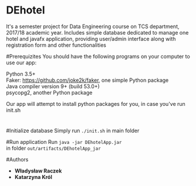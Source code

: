 # DEhotel
It's a semester project for Data Engineering course on TCS department, 2017/18 academic year. Includes 
simple database dedicated to manage one hotel and javafx application, providing user/admin interface along with registration form and other functionalities

#Prerequizites
You should have the following programs on your computer to use our app:

Python 3.5+  
Faker: https://github.com/joke2k/faker, one simple Python package  
Java compiler version 9+ (build 53.0+)  
psycopg2, another Python package  

Our app will attempt to install python packages for you, in case you've run init.sh

#

#Initialize database
Simply run ```./init.sh``` in main folder

#Run application
Run
```java -jar DEhotelApp.jar```  
in folder ```out/artifacts/DEhotelApp_jar```  


#Authors
* **Władysław Raczek**
* **Katarzyna Król**